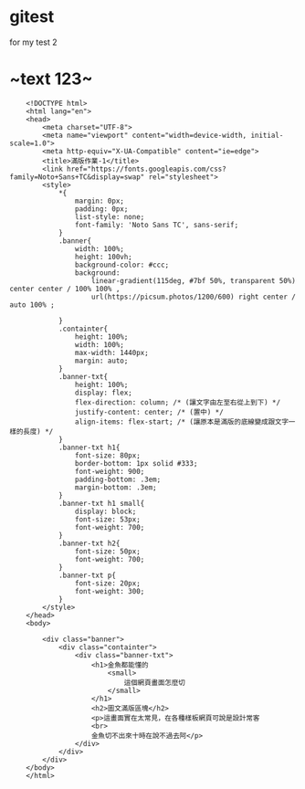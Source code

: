 # gitest
for my test 2


# ~text 123~
        <!DOCTYPE html>
        <html lang="en">
        <head>
            <meta charset="UTF-8">
            <meta name="viewport" content="width=device-width, initial-scale=1.0">
            <meta http-equiv="X-UA-Compatible" content="ie=edge">
            <title>滿版作業-1</title>
            <link href="https://fonts.googleapis.com/css?family=Noto+Sans+TC&display=swap" rel="stylesheet">
            <style>
                *{
                    margin: 0px;
                    padding: 0px;
                    list-style: none;
                    font-family: 'Noto Sans TC', sans-serif;
                }
                .banner{
                    width: 100%;
                    height: 100vh;
                    background-color: #ccc;
                    background:
                        linear-gradient(115deg, #7bf 50%, transparent 50%) center center / 100% 100% ,
                        url(https://picsum.photos/1200/600) right center / auto 100% ;

                }
                .containter{
                    height: 100%;
                    width: 100%;
                    max-width: 1440px;
                    margin: auto;
                }
                .banner-txt{
                    height: 100%;
                    display: flex;
                    flex-direction: column; /* (讓文字由左至右從上到下) */
                    justify-content: center; /* (置中) */
                    align-items: flex-start; /* (讓原本是滿版的底線變成跟文字一樣的長度) */
                }
                .banner-txt h1{
                    font-size: 80px;
                    border-bottom: 1px solid #333;
                    font-weight: 900;
                    padding-bottom: .3em;
                    margin-bottom: .3em;
                }
                .banner-txt h1 small{
                    display: block;
                    font-size: 53px;
                    font-weight: 700;
                }
                .banner-txt h2{
                    font-size: 50px;
                    font-weight: 700;
                }
                .banner-txt p{
                    font-size: 20px;
                    font-weight: 300;
                }
            </style>
        </head>
        <body>

            <div class="banner">
                <div class="containter">
                    <div class="banner-txt">
                        <h1>金魚都能懂的
                            <small>
                                這個網頁畫面怎麼切
                            </small>
                        </h1>
                        <h2>圖文滿版區塊</h2>
                        <p>這畫面實在太常見，在各種樣板網頁可說是設計常客
                        <br>
                        金魚切不出來十時在說不過去阿</p>
                    </div>
                </div>
            </div>
        </body>
        </html>
